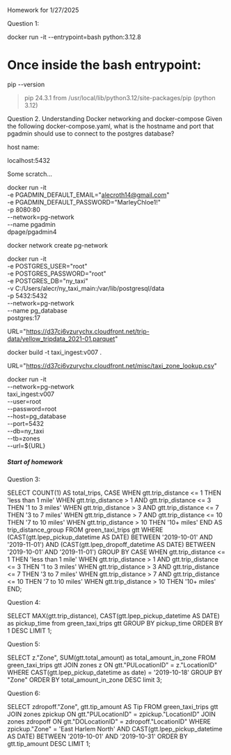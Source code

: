 Homework for 1/27/2025

Question 1:

docker run -it --entrypoint=bash python:3.12.8
# Once inside the bash entrypoint:
pip --version
>pip 24.3.1 from /usr/local/lib/python3.12/site-packages/pip (python 3.12)

Question 2. Understanding Docker networking and docker-compose
Given the following docker-compose.yaml, what is the hostname and port that pgadmin should use to connect to the postgres database?

host name: 

localhost:5432 


Some scratch...

docker run -it \
    -e PGADMIN_DEFAULT_EMAIL="alecroth14@gmail.com" \
    -e PGADMIN_DEFAULT_PASSWORD="MarleyChloe1!" \
    -p 8080:80 \
    --network=pg-network \
    --name pgadmin \
    dpage/pgadmin4

docker network create pg-network

docker run -it \
    -e POSTGRES_USER="root" \
    -e POSTGRES_PASSWORD="root" \
    -e POSTGRES_DB="ny_taxi" \
    -v C:/Users/alecr/ny_taxi_main:/var/lib/postgresql/data \
    -p 5432:5432 \
    --network=pg-network \
    --name pg_database \
    postgres:17


URL="https://d37ci6vzurychx.cloudfront.net/trip-data/yellow_tripdata_2021-01.parquet"

docker build -t taxi_ingest:v007 .

URL="https://d37ci6vzurychx.cloudfront.net/misc/taxi_zone_lookup.csv"

docker run -it \
    --network=pg-network \
    taxi_ingest:v007 \
        --user=root \
        --password=root \
        --host=pg_database \
        --port=5432 \
        --db=ny_taxi \
        --tb=zones \
        --url=${URL}


##### Start of homework

Question 3:

SELECT 
  COUNT(1) AS total_trips,
  CASE 
    WHEN gtt.trip_distance <= 1 THEN 'less than 1 mile'
    WHEN gtt.trip_distance > 1 AND gtt.trip_distance <= 3 THEN '1 to 3 miles'
    WHEN gtt.trip_distance > 3 AND gtt.trip_distance <= 7 THEN '3 to 7 miles'
    WHEN gtt.trip_distance > 7 AND gtt.trip_distance <= 10 THEN '7 to 10 miles'
	WHEN gtt.trip_distance > 10 THEN '10+ miles'
  END AS trip_distance_group
FROM green_taxi_trips gtt
WHERE (CAST(gtt.lpep_pickup_datetime AS DATE) BETWEEN '2019-10-01' AND '2019-11-01')
  AND (CAST(gtt.lpep_dropoff_datetime AS DATE) BETWEEN '2019-10-01' AND '2019-11-01')
GROUP BY 
  CASE 
    WHEN gtt.trip_distance <= 1 THEN 'less than 1 mile'
    WHEN gtt.trip_distance > 1 AND gtt.trip_distance <= 3 THEN '1 to 3 miles'
    WHEN gtt.trip_distance > 3 AND gtt.trip_distance <= 7 THEN '3 to 7 miles'
    WHEN gtt.trip_distance > 7 AND gtt.trip_distance <= 10 THEN '7 to 10 miles'
	WHEN gtt.trip_distance > 10 THEN '10+ miles'
END;

Question 4:

SELECT MAX(gtt.trip_distance), CAST(gtt.lpep_pickup_datetime AS DATE) as pickup_time from green_taxi_trips gtt
GROUP BY pickup_time
ORDER BY 1 DESC
LIMIT 1;

Question 5:

SELECT z."Zone", SUM(gtt.total_amount) as total_amount_in_zone FROM green_taxi_trips gtt
JOIN zones z
ON gtt."PULocationID" = z."LocationID"
WHERE CAST(gtt.lpep_pickup_datetime as date) = '2019-10-18'
GROUP BY "Zone"
ORDER BY total_amount_in_zone DESC
limit 3;

Question 6:

SELECT 
    zdropoff."Zone", 
    gtt.tip_amount AS Tip
FROM 
    green_taxi_trips gtt
JOIN 
    zones zpickup ON gtt."PULocationID" = zpickup."LocationID"
JOIN 
    zones zdropoff ON gtt."DOLocationID" = zdropoff."LocationID"
WHERE 
    zpickup."Zone" = 'East Harlem North'
    AND CAST(gtt.lpep_pickup_datetime AS DATE) BETWEEN '2019-10-01' AND '2019-10-31'
ORDER BY 
    gtt.tip_amount DESC
LIMIT 1;